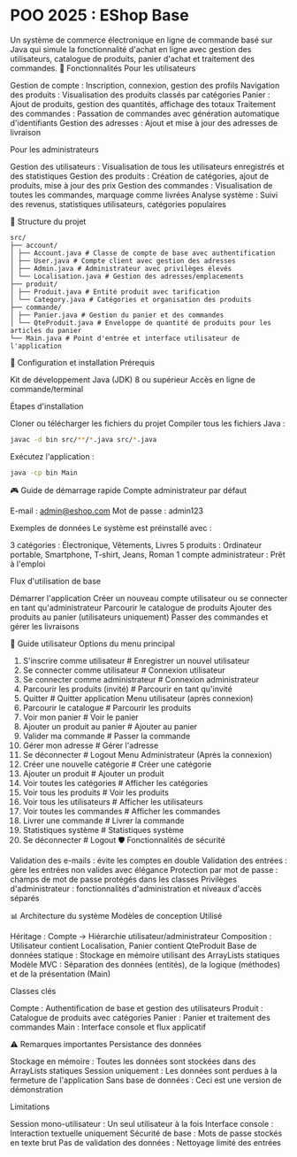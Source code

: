 # POO 2025 : EShop Base
Un système de commerce électronique en ligne de commande basé sur Java qui simule la fonctionnalité d'achat en ligne avec gestion des utilisateurs, catalogue de produits, panier d'achat et traitement des commandes. 🚀 Fonctionnalités
Pour les utilisateurs

Gestion de compte : Inscription, connexion, gestion des profils
Navigation des produits : Visualisation des produits classés par catégories
Panier : Ajout de produits, gestion des quantités, affichage des totaux
Traitement des commandes : Passation de commandes avec génération automatique d'identifiants
Gestion des adresses : Ajout et mise à jour des adresses de livraison

Pour les administrateurs

Gestion des utilisateurs : Visualisation de tous les utilisateurs enregistrés et des statistiques
Gestion des produits : Création de catégories, ajout de produits, mise à jour des prix
Gestion des commandes : Visualisation de toutes les commandes, marquage comme livrées
Analyse système : Suivi des revenus, statistiques utilisateurs, catégories populaires

📁 Structure du projet
```
src/
├── account/
│ ├── Account.java # Classe de compte de base avec authentification
│ ├── User.java # Compte client avec gestion des adresses
│ ├── Admin.java # Administrateur avec privilèges élevés
│ └── Localisation.java # Gestion des adresses/emplacements
├── produit/
│ ├── Produit.java # Entité produit avec tarification
│ └── Category.java # Catégories et organisation des produits
├── commande/
│ ├── Panier.java # Gestion du panier et des commandes
│ └── QteProduit.java # Enveloppe de quantité de produits pour les articles du panier
└── Main.java # Point d'entrée et interface utilisateur de l'application
```
🔧 Configuration et installation
Prérequis

Kit de développement Java (JDK) 8 ou supérieur
Accès en ligne de commande/terminal

Étapes d'installation

Cloner ou télécharger les fichiers du projet
Compiler tous les fichiers Java :

```bash
javac -d bin src/**/*.java src/*.java
```

Exécutez l'application :
```bash
java -cp bin Main
```

🎮 Guide de démarrage rapide
Compte administrateur par défaut

E-mail : admin@eshop.com
Mot de passe : admin123

Exemples de données
Le système est préinstallé avec :

3 catégories : Électronique, Vêtements, Livres
5 produits : Ordinateur portable, Smartphone, T-shirt, Jeans, Roman
1 compte administrateur : Prêt à l'emploi

Flux d'utilisation de base

Démarrer l'application
Créer un nouveau compte utilisateur ou se connecter en tant qu'administrateur
Parcourir le catalogue de produits
Ajouter des produits au panier (utilisateurs uniquement)
Passer des commandes et gérer les livraisons

📖 Guide utilisateur
Options du menu principal
1. S'inscrire comme utilisateur # Enregistrer un nouvel utilisateur
2. Se connecter comme utilisateur # Connexion utilisateur
3. Se connecter comme administrateur # Connexion administrateur
4. Parcourir les produits (invité) # Parcourir en tant qu'invité
5. Quitter # Quitter application
Menu utilisateur (après connexion)
1. Parcourir le catalogue # Parcourir les produits
2. Voir mon panier # Voir le panier
3. Ajouter un produit au panier # Ajouter au panier
4. Valider ma commande # Passer la commande
5. Gérer mon adresse # Gérer l'adresse
6. Se déconnecter # Logout
Menu Administrateur (Après la connexion)
1. Créer une nouvelle catégorie # Créer une catégorie
2. Ajouter un produit # Ajouter un produit
3. Voir toutes les catégories # Afficher les catégories
4. Voir tous les produits # Voir les produits
5. Voir tous les utilisateurs # Afficher les utilisateurs
6. Voir toutes les commandes # Afficher les commandes
7. Livrer une commande # Livrer la commande
8. Statistiques système # Statistiques système
9. Se déconnecter # Logout
🛡️ Fonctionnalités de sécurité

Validation des e-mails : évite les comptes en double
Validation des entrées : gère les entrées non valides avec élégance
Protection par mot de passe : champs de mot de passe protégés dans les classes
Privilèges d'administrateur : fonctionnalités d'administration et niveaux d'accès séparés

📊 Architecture du système
Modèles de conception Utilisé

Héritage : Compte → Hiérarchie utilisateur/administrateur
Composition : Utilisateur contient Localisation, Panier contient QteProduit
Base de données statique : Stockage en mémoire utilisant des ArrayLists statiques
Modèle MVC : Séparation des données (entités), de la logique (méthodes) et de la présentation (Main)

Classes clés

Compte : Authentification de base et gestion des utilisateurs
Produit : Catalogue de produits avec catégories
Panier : Panier et traitement des commandes
Main : Interface console et flux applicatif

⚠️ Remarques importantes
Persistance des données

Stockage en mémoire : Toutes les données sont stockées dans des ArrayLists statiques
Session uniquement : Les données sont perdues à la fermeture de l'application
Sans base de données : Ceci est une version de démonstration

Limitations

Session mono-utilisateur : Un seul utilisateur à la fois
Interface console : Interaction textuelle uniquement
Sécurité de base : Mots de passe stockés en texte brut
Pas de validation des données : Nettoyage limité des entrées
